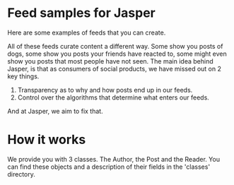 # Feed samples for Jasper 

Here are some examples of feeds that you can create. 

All of these feeds curate content a different way. Some show you posts of dogs, some show you posts your friends have reacted to, some might even show you posts that most people have not seen. The main idea behind Jasper, is that as consumers of social products, we have missed out on 2 key things. 

1. Transparency as to why and how posts end up in our feeds. 
2. Control over the algorithms that determine what enters our feeds. 

And at Jasper, we aim to fix that.

# How it works

We provide you with 3 classes. The Author, the Post and the Reader. You can find these objects and a description of their fields in the 'classes' directory.





